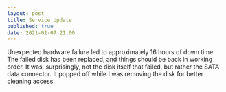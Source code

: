 ```yaml
---
layout: post
title: Service Update
published: true
date: 2021-01-07 21:00
---
```

Unexpected hardware failure led to approximately 16 hours of down time.
The failed disk has been replaced, and things should be back in working order.
It was, surprisingly, not the disk itself that failed, but rather the SATA data connector.
It popped off while I was removing the disk for better cleaning access.

